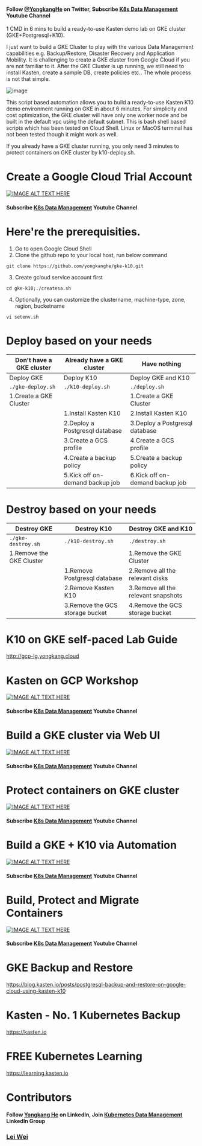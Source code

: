#### Follow [@YongkangHe](https://twitter.com/yongkanghe) on Twitter, Subscribe [K8s Data Management](https://www.youtube.com/channel/UCm-sw1b23K-scoVSCDo30YQ?sub_confirmation=1) Youtube Channel

1 CMD in 6 mins to build a ready-to-use Kasten demo lab on GKE cluster (GKE+Postgresql+K10). 

I just want to build a GKE Cluster to play with the various Data Management capabilities e.g. Backup/Restore, Disaster Recovery and Application Mobility. It is challenging to create a GKE cluster from Google Cloud if you are not familiar to it. After the GKE Cluster is up running, we still need to install Kasten, create a sample DB, create policies etc.. The whole process is not that simple.

![image](https://user-images.githubusercontent.com/40347406/132093566-f98f3d69-1b39-4153-9f98-e47bcd0346d3.png?width=100)

This script based automation allows you to build a ready-to-use Kasten K10 demo environment running on GKE in about 6 minutes. For simplicity and cost optimization, the GKE cluster will have only one worker node and be built in the default vpc using the default subnet. This is bash shell based scripts which has been tested on Cloud Shell. Linux or MacOS terminal has not been tested though it might work as well. 

If you already have a GKE cluster running, you only need 3 minutes to protect containers on GKE cluster by k10-deploy.sh. 

# Create a Google Cloud Trial Account
[![IMAGE ALT TEXT HERE](https://img.youtube.com/vi/rjZsH3IeSrE/0.jpg)](https://www.youtube.com/watch?v=rjZsH3IeSrE)
#### Subscribe [K8s Data Management](https://www.youtube.com/channel/UCm-sw1b23K-scoVSCDo30YQ?sub_confirmation=1) Youtube Channel

# Here're the prerequisities. 
1. Go to open Google Cloud Shell
2. Clone the github repo to your local host, run below command
````
git clone https://github.com/yongkanghe/gke-k10.git
````
3. Create gcloud service account first
````
cd gke-k10;./createsa.sh
````
4. Optionally, you can customize the clustername, machine-type, zone, region, bucketname
````
vi setenv.sh
````


# Deploy based on your needs

| Don't have a GKE cluster  | Already have a GKE cluster      | Have nothing                    |
|---------------------------|---------------------------------|---------------------------------|
| Deploy GKE                | Deploy K10                      | Deploy GKE and K10              |
| ``` ./gke-deploy.sh ```   | ``` ./k10-deploy.sh ```         | ``` ./deploy.sh ```             |
| 1.Create a GKE Cluster    |                                 | 1.Create a GKE Cluster          |
|                           | 1.Install Kasten K10            | 2.Install Kasten K10            |
|                           | 2.Deploy a Postgresql database  | 3.Deploy a Postgresql database  |
|                           | 3.Create a GCS profile          | 4.Create a GCS profile          |
|                           | 4.Create a backup policy        | 5.Create a backup policy        |
|                           | 5.Kick off on-demand backup job | 6.Kick off on-demand backup job |

# Destroy based on your needs

| Destroy GKE               | Destroy K10                         | Destroy GKE and K10                 |
|---------------------------|-------------------------------------|-------------------------------------|
| ``` ./gke-destroy.sh ```  | ``` ./k10-destroy.sh ```            | ``` ./destroy.sh ```                |
| 1.Remove the GKE Cluster  |                                     | 1.Remove the GKE Cluster            |
|                           | 1.Remove Postgresql database        | 2.Remove all the relevant disks     |
|                           | 2.Remove Kasten K10                 | 3.Remove all the relevant snapshots |
|                           | 3.Remove the GCS storage bucket     | 4.Remove the GCS storage bucket     |

# K10 on GKE self-paced Lab Guide
http://gcp-lg.yongkang.cloud

# Kasten on GCP Workshop
[![IMAGE ALT TEXT HERE](https://img.youtube.com/vi/vPVV73m0Gd8/0.jpg)](https://www.youtube.com/watch?v=vPVV73m0Gd8)
#### Subscribe [K8s Data Management](https://www.youtube.com/channel/UCm-sw1b23K-scoVSCDo30YQ?sub_confirmation=1) Youtube Channel

# Build a GKE cluster via Web UI
[![IMAGE ALT TEXT HERE](https://img.youtube.com/vi/YwfPqR5phLM/0.jpg)](https://www.youtube.com/watch?v=YwfPqR5phLM)
#### Subscribe [K8s Data Management](https://www.youtube.com/channel/UCm-sw1b23K-scoVSCDo30YQ?sub_confirmation=1) Youtube Channel

# Protect containers on GKE cluster
[![IMAGE ALT TEXT HERE](https://img.youtube.com/vi/VF348wW7Hfw/0.jpg)](https://www.youtube.com/watch?v=VF348wW7Hfw)
#### Subscribe [K8s Data Management](https://www.youtube.com/channel/UCm-sw1b23K-scoVSCDo30YQ?sub_confirmation=1) Youtube Channel

# Build a GKE + K10 via Automation
[![IMAGE ALT TEXT HERE](https://img.youtube.com/vi/6vDEk_9cNaI/0.jpg)](https://www.youtube.com/watch?v=6vDEk_9cNaI)
#### Subscribe [K8s Data Management](https://www.youtube.com/channel/UCm-sw1b23K-scoVSCDo30YQ?sub_confirmation=1) Youtube Channel

# Build, Protect and Migrate Containers
[![IMAGE ALT TEXT HERE](https://pbs.twimg.com/media/FK5rsaeXwAIEmtI?format=jpg&name=small)](https://www.youtube.com/channel/UCm-sw1b23K-scoVSCDo30YQ)
#### Subscribe [K8s Data Management](https://www.youtube.com/channel/UCm-sw1b23K-scoVSCDo30YQ?sub_confirmation=1) Youtube Channel

# GKE Backup and Restore
https://blog.kasten.io/posts/postgresql-backup-and-restore-on-google-cloud-using-kasten-k10

# Kasten - No. 1 Kubernetes Backup
https://kasten.io 

# FREE Kubernetes Learning
https://learning.kasten.io 

# Contributors
#### Follow [Yongkang He](http://yongkang.cloud) on LinkedIn, Join [Kubernetes Data Management](https://www.linkedin.com/groups/13983251) LinkedIn Group

### [Lei Wei](https://www.linkedin.com/in/lei-wei-96727950/)
